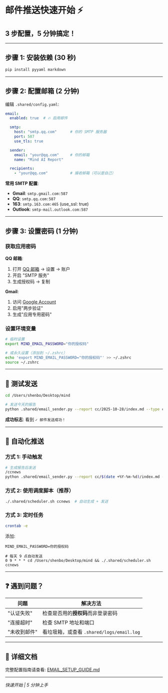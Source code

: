 # 邮件推送快速开始 ⚡

## 3 步配置，5 分钟搞定！

---

## 步骤 1: 安装依赖 (30 秒)

```bash
pip install pyyaml markdown
```

---

## 步骤 2: 配置邮箱 (2 分钟)

编辑 `.shared/config.yaml`:

```yaml
email:
  enabled: true  # 🔥 启用邮件

  smtp:
    host: "smtp.qq.com"      # 你的 SMTP 服务器
    port: 587
    use_tls: true

  sender:
    email: "your@qq.com"     # 你的邮箱
    name: "Mind AI Report"

  recipients:
    - "your@qq.com"          # 接收邮箱（可以是自己）
```

**常用 SMTP 配置**:
- **Gmail**: `smtp.gmail.com:587`
- **QQ**: `smtp.qq.com:587`
- **163**: `smtp.163.com:465` (use_ssl: true)
- **Outlook**: `smtp-mail.outlook.com:587`

---

## 步骤 3: 设置密码 (1 分钟)

### 获取应用密码

**QQ 邮箱**:
1. 打开 [QQ 邮箱](https://mail.qq.com/) → 设置 → 账户
2. 开启 "SMTP 服务"
3. 生成授权码 → 复制

**Gmail**:
1. 访问 [Google Account](https://myaccount.google.com/security)
2. 启用"两步验证"
3. 生成"应用专用密码"

### 设置环境变量

```bash
# 临时设置
export MIND_EMAIL_PASSWORD="你的授权码"

# 或永久设置（添加到 ~/.zshrc）
echo 'export MIND_EMAIL_PASSWORD="你的授权码"' >> ~/.zshrc
source ~/.zshrc
```

---

## 🧪 测试发送

```bash
cd /Users/shenbo/Desktop/mind

# 发送今天的报告
python .shared/email_sender.py --report cc/2025-10-28/index.md --type ccnews
```

**成功标志**: 看到 `✓ 邮件发送成功！`

---

## 🚀 自动化推送

### 方式 1: 手动触发

```bash
# 生成报告后发送
/ccnews
python .shared/email_sender.py --report cc/$(date +%Y-%m-%d)/index.md --type ccnews
```

### 方式 2: 使用调度脚本（推荐）

```bash
./.shared/scheduler.sh ccnews  # 自动生成 + 发送
```

### 方式 3: 定时任务

```bash
crontab -e
```

添加:
```cron
MIND_EMAIL_PASSWORD=你的授权码

# 每天 9 点自动发送
0 9 * * * cd /Users/shenbo/Desktop/mind && ./.shared/scheduler.sh ccnews
```

---

## ❓ 遇到问题？

| 问题 | 解决方法 |
|------|---------|
| "认证失败" | 检查是否用的**授权码**而非登录密码 |
| "连接超时" | 检查 SMTP 地址和端口 |
| "未收到邮件" | 看垃圾箱，或查看 `.shared/logs/email.log` |

---

## 📖 详细文档

完整配置指南请查看: [EMAIL_SETUP_GUIDE.md](./EMAIL_SETUP_GUIDE.md)

---

*快速开始 | 5 分钟上手*
